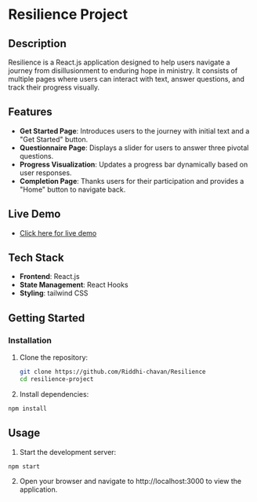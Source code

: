 # Resilience Project

## Description
Resilience is a React.js application designed to help users navigate a journey from disillusionment to enduring hope in ministry. It consists of multiple pages where users can interact with text, answer questions, and track their progress visually.

## Features
- **Get Started Page**: Introduces users to the journey with initial text and a "Get Started" button.
- **Questionnaire Page**: Displays a slider for users to answer three pivotal questions.
- **Progress Visualization**: Updates a progress bar dynamically based on user responses.
- **Completion Page**: Thanks users for their participation and provides a "Home" button to navigate back.


## Live Demo

- [Click here for live demo](https://reliable-starburst-a5492b.netlify.app/)

## Tech Stack

- **Frontend**: React.js
- **State Management**: React Hooks
- **Styling**: tailwind CSS

## Getting Started

### Installation

1. Clone the repository:
   ```bash
   git clone https://github.com/Riddhi-chavan/Resilience
   cd resilience-project

2.  Install dependencies:
  ```bash
  npm install
  ```

## Usage

1. Start the development server:
```bash
npm start
```
2. Open your browser and navigate to http://localhost:3000 to view the application.


